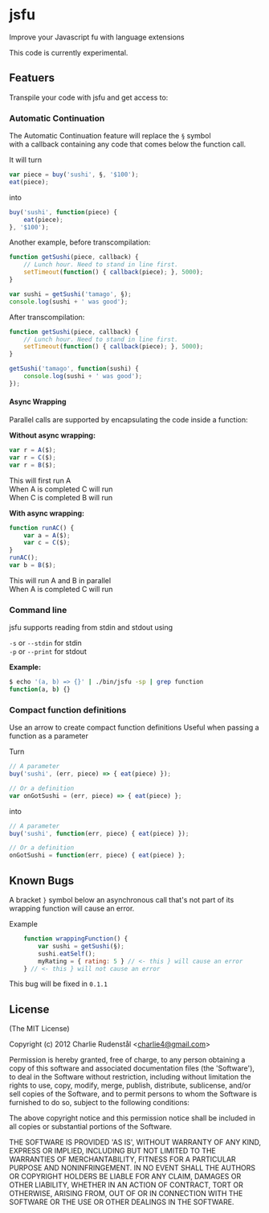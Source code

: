 # jsfu

Improve your Javascript fu with language extensions  

This code is currently experimental.

## Featuers 

Transpile your code with jsfu and get access to:

### Automatic Continuation ###

The Automatic Continuation feature will replace the `§` symbol  
with a callback containing any code that comes below the function call.

It will turn

```js
var piece = buy('sushi', §, '$100');
eat(piece);
```

into

```js
buy('sushi', function(piece) { 
	eat(piece);
}, '$100');
```

Another example, before transcompilation:

```js
function getSushi(piece, callback) {
	// Lunch hour. Need to stand in line first.
	setTimeout(function() { callback(piece); }, 5000);
}

var sushi = getSushi('tamago', §);
console.log(sushi + ' was good');
```

After transcompilation:

```js
function getSushi(piece, callback) {
	// Lunch hour. Need to stand in line first.
	setTimeout(function() { callback(piece); }, 5000);
}

getSushi('tamago', function(sushi) {
	console.log(sushi + ' was good');
});
```

#### Async Wrapping 

Parallel calls are supported by encapsulating the code inside a function:

**Without async wrapping:**

```js
var r = A($);
var r = C($);
var r = B($);
```

This will first run A  
When A is completed C will run  
When C is completed B will run  

**With async wrapping:**

```js
function runAC() {
	var a = A($);
    var c = C($); 
}
runAC();
var b = B($);
```

This will run A and B in parallel  
When A is completed C will run

### Command line

jsfu supports reading from stdin and stdout using  

`-s` or `--stdin` for stdin  
`-p` or `--print` for stdout  

**Example:**

```bash
$ echo '(a, b) => {}' | ./bin/jsfu -sp | grep function
function(a, b) {}
```

### Compact function definitions

Use an arrow to create compact function definitions
Useful when passing a function as a parameter

Turn

```js
// A parameter
buy('sushi', (err, piece) => { eat(piece) });

// Or a definition
var onGotSushi = (err, piece) => { eat(piece) };
```

into

```js
// A parameter
buy('sushi', function(err, piece) { eat(piece) });

// Or a definition	
onGotSushi = function(err, piece) { eat(piece) };
```

## Known Bugs

A bracket `}` symbol below an asynchronous call that's not 
part of its wrapping function will cause an error.

Example
```js
	function wrappingFunction() {
		var sushi = getSushi(§);
		sushi.eatSelf();
		myRating = { rating: 5 } // <- this } will cause an error
	} // <- this } will not cause an error
```

This bug will be fixed in `0.1.1` 

## License 

(The MIT License)

Copyright (c) 2012 Charlie Rudenstål &lt;charlie4@gmail.com&gt;

Permission is hereby granted, free of charge, to any person obtaining
a copy of this software and associated documentation files (the
'Software'), to deal in the Software without restriction, including
without limitation the rights to use, copy, modify, merge, publish,
distribute, sublicense, and/or sell copies of the Software, and to
permit persons to whom the Software is furnished to do so, subject to
the following conditions:

The above copyright notice and this permission notice shall be
included in all copies or substantial portions of the Software.

THE SOFTWARE IS PROVIDED 'AS IS', WITHOUT WARRANTY OF ANY KIND,
EXPRESS OR IMPLIED, INCLUDING BUT NOT LIMITED TO THE WARRANTIES OF
MERCHANTABILITY, FITNESS FOR A PARTICULAR PURPOSE AND NONINFRINGEMENT.
IN NO EVENT SHALL THE AUTHORS OR COPYRIGHT HOLDERS BE LIABLE FOR ANY
CLAIM, DAMAGES OR OTHER LIABILITY, WHETHER IN AN ACTION OF CONTRACT,
TORT OR OTHERWISE, ARISING FROM, OUT OF OR IN CONNECTION WITH THE
SOFTWARE OR THE USE OR OTHER DEALINGS IN THE SOFTWARE.